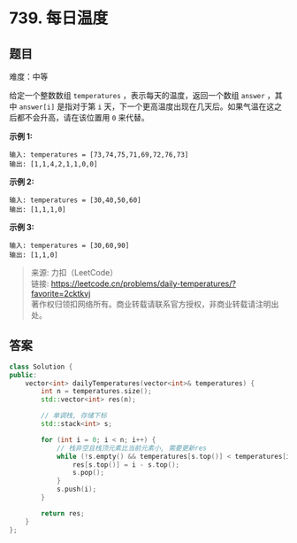 # 739. 每日温度

## 题目

难度：中等

给定一个整数数组 `temperatures` ，表示每天的温度，返回一个数组 `answer` ，其中 `answer[i]` 是指对于第 `i` 天，下一个更高温度出现在几天后。如果气温在这之后都不会升高，请在该位置用 `0` 来代替。

**示例 1:**

```
输入: temperatures = [73,74,75,71,69,72,76,73]
输出: [1,1,4,2,1,1,0,0]

```

**示例 2:**

```
输入: temperatures = [30,40,50,60]
输出: [1,1,1,0]

```

**示例 3:**

```
输入: temperatures = [30,60,90]
输出: [1,1,0]
```

> 来源: 力扣（LeetCode）  
> 链接: <https://leetcode.cn/problems/daily-temperatures/?favorite=2cktkvj>  
> 著作权归领扣网络所有。商业转载请联系官方授权，非商业转载请注明出处。

## 答案

```c++
class Solution {
public:
    vector<int> dailyTemperatures(vector<int>& temperatures) {
        int n = temperatures.size();
        std::vector<int> res(n);

        // 单调栈, 存储下标
        std::stack<int> s;

        for (int i = 0; i < n; i++) {
            // 栈非空且栈顶元素比当前元素小, 需要更新res
            while (!s.empty() && temperatures[s.top()] < temperatures[i]) {
                res[s.top()] = i - s.top();
                s.pop();
            }
            s.push(i);
        }

        return res;
    }
};
```
